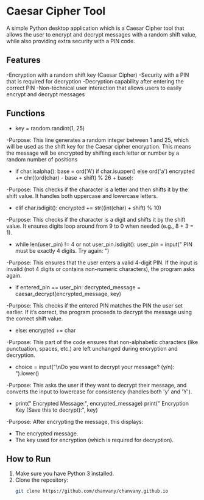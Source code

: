 # Caesar Cipher Tool
A simple Python desktop application which is a Caesar Cipher tool that allows the user to encrypt and decrypt messages with a random shift value, while also providing extra security with a PIN code.

## Features

-Encryption with a random shift key (Caesar Cipher)
-Security with a PIN that is required for decryption
-Decryption capability after entering the correct PIN
-Non-technical user interaction that allows users to easily encrypt and decrypt messages

## Functions
- key = random.randint(1, 25)

-Purpose: This line generates a random integer between 1 and 25, which will be used as the shift key for the Caesar cipher encryption. This means the message will be encrypted by shifting each letter or number by a random number of positions

- if char.isalpha():
    base = ord('A') if char.isupper() else ord('a')
    encrypted += chr((ord(char) - base + shift) % 26 + base):

-Purpose: This checks if the character is a letter and then shifts it by the shift value. It handles both uppercase and lowercase letters.

- elif char.isdigit():
    encrypted += str((int(char) + shift) % 10)

-Purpose: This checks if the character is a digit and shifts it by the shift value. It ensures digits loop around from 9 to 0 when needed (e.g., 8 + 3 = 1).

- while len(user_pin) != 4 or not user_pin.isdigit():
    user_pin = input(" PIN must be exactly 4 digits. Try again: ")

-Purpose: This ensures that the user enters a valid 4-digit PIN. If the input is invalid (not 4 digits or contains non-numeric characters), the program asks again.

- if entered_pin == user_pin:
    decrypted_message = caesar_decrypt(encrypted_message, key)
  
-Purpose: This checks if the entered PIN matches the PIN the user set earlier. If it’s correct, the program proceeds to decrypt the message using the correct shift value.

- else:
    encrypted += char

-Purpose: This part of the code ensures that non-alphabetic characters (like punctuation, spaces, etc.) are left unchanged during encryption and decryption.

- choice = input("\nDo you want to decrypt your message? (y/n): ").lower()

-Purpose: This asks the user if they want to decrypt their message, and converts the input to lowercase for consistency (handles both 'y' and 'Y').

- print(" Encrypted Message:", encrypted_message)
print(" Encryption Key (Save this to decrypt):", key)

-Purpose: After encrypting the message, this displays:
- The encrypted message.
- The key used for encryption (which is required for decryption).



## How to Run

1. Make sure you have Python 3 installed.  
2. Clone the repository:  
   ```bash
   git clone https://github.com/chanvany/chanvany.github.io
